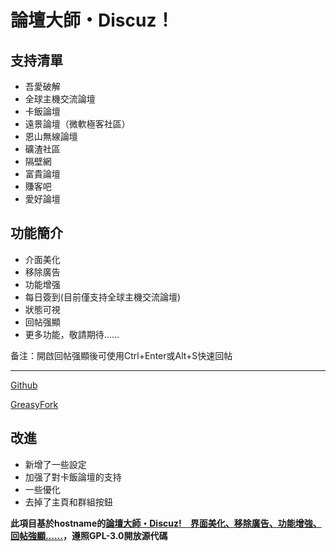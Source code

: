 # 論壇大師・Discuz！
## 支持清單
- 吾愛破解
- 全球主機交流論壇
- 卡飯論壇
- 遠景論壇（微軟極客社區）
- 恩山無線論壇
- 礦渣社區
- 隔壁網
- 富貴論壇
- 賺客吧
- 愛好論壇


## 功能簡介

- 介面美化
- 移除廣告
- 功能增强
- 每日簽到(目前僅支持全球主機交流論壇)
- 狀態可視
- 回帖强顯
- 更多功能，敬請期待…… 

备注：開啟回帖强顯後可使用Ctrl+Enter或Alt+S快速回帖

---

[Github](https://github.com/mxdh/Forum-Master-Discuz-)

[GreasyFork](https://greasyfork.org/zh-CN/scripts/400489-forum-master-discuz)

## 改進
- 新增了一些設定
- 加强了對卡飯論壇的支持
- 一些優化
- 去掉了主頁和群組按鈕

**此項目基於hostname的[論壇大師・Discuz!　界面美化、移除廣告、功能增強、回帖強顯……](https://greasyfork.org/zh-CN/scripts/400250-forum-master-discuz)，遵照GPL-3.0開放源代碼**
